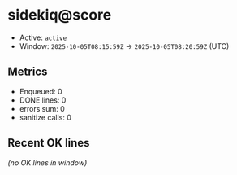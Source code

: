 # sidekiq@score

- Active: `active`
- Window: `2025-10-05T08:15:59Z` → `2025-10-05T08:20:59Z` (UTC)

## Metrics
- Enqueued: 0
- DONE lines: 0
- errors sum: 0
- sanitize calls: 0

## Recent OK lines
_(no OK lines in window)_
